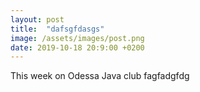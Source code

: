 ```yaml
---
layout: post
title:  "dafsgfdasgs"
image: /assets/images/post.png
date: 2019-10-18 20:9:00 +0200
---
```


This week on Odessa Java club
fagfadgfdg


